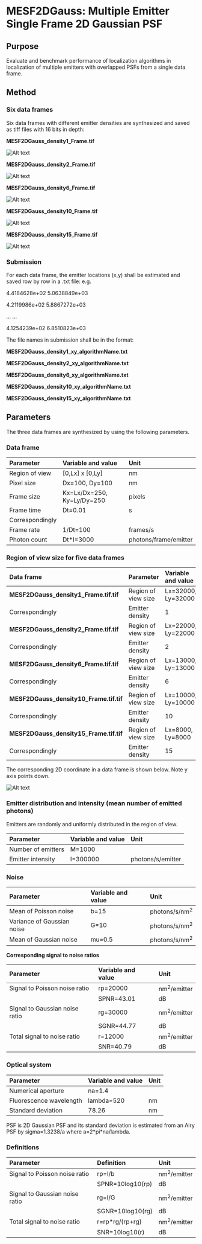 # MESF2DGauss: Multiple Emitter Single Frame 2D Gaussian PSF

## Purpose
Evaluate and benchmark performance of localization algorithms in localization of multiple emitters with overlapped PSFs from a single data frame. 

## Method
### Six data frames 

Six data frames with different emitter densities are synthesized and saved as tiff files with 16 bits in depth:

**MESF2DGauss_density1_Frame.tif**

![Alt text](MESF2DGauss_density1_Frame.png)

**MESF2DGauss_density2_Frame.tif**

![Alt text](MESF2DGauss_density2_Frame.png)

**MESF2DGauss_density6_Frame.tif**

![Alt text](MESF2DGauss_density6_Frame.png)

**MESF2DGauss_density10_Frame.tif**

![Alt text](MESF2DGauss_density10_Frame.png)

**MESF2DGauss_density15_Frame.tif**

![Alt text](MESF2DGauss_density15_Frame.png)

### Submission 

For each data frame, the emitter locations (x,y) shall be estimated and saved  row by row in a .txt file: e.g.

4.4184628e+02   5.0638849e+03

4.2119986e+02   5.8867272e+03

... ...

4.1254239e+02   6.8510823e+03

The file names in submission shall be in the format: 

**MESF2DGauss_density1_xy_algorithmName.txt** 

**MESF2DGauss_density2_xy_algorithmName.txt** 

**MESF2DGauss_density6_xy_algorithmName.txt** 

**MESF2DGauss_density10_xy_algorithmName.txt** 

**MESF2DGauss_density15_xy_algorithmName.txt** 

## Parameters
The three data frames are synthesized by using the following parameters. 

### Data frame 
|Parameter |Variable and value| Unit|
|:-----|:-----|:-----|
|Region of view|[0,Lx] x [0,Ly] |nm| 
|Pixel size |Dx=100, Dy=100|nm|
|Frame size |Kx=Lx/Dx=250, Ky=Ly/Dy=250|pixels|
|Frame time |Dt=0.01|s|
|Correspondingly | |
|Frame rate|1/Dt=100|frames/s|
|Photon count |Dt\*I=3000|photons/frame/emitter|

### Region of view size for five data frames 
|Data frame |Parameter |Variable and value| Unit|
|:-----|:-----|:-----|:-----|
|**MESF2DGauss_density1_Frame.tif.tif** |Region of view size |Lx=32000, Ly=32000|nm|
|Correspondingly |Emitter density |1|emitters/um<sup>2</sup>|
|**MESF2DGauss_density2_Frame.tif.tif** |Region of view size |Lx=22000, Ly=22000|nm|
|Correspondingly |Emitter density |2|emitters/um<sup>2</sup>|
|**MESF2DGauss_density6_Frame.tif.tif** |Region of view size |Lx=13000, Ly=13000|nm|
|Correspondingly |Emitter density |6|emitters/um<sup>2</sup>|
|**MESF2DGauss_density10_Frame.tif.tif**|Region of view size |Lx=10000, Ly=10000|nm|
|Correspondingly |Emitter density |10|emitters/um<sup>2</sup>|
|**MESF2DGauss_density15_Frame.tif.tif**|Region of view size |Lx=8000, Ly=8000|nm|
|Correspondingly |Emitter density |15|emitters/um<sup>2</sup>|

The corresponding 2D coordinate in a data frame is shown below. Note y axis points down. 

![Alt text](https://github.com/SolnBenchmark/Benchmark/blob/master/SESF2DGauss/FrameCoordinates.png)

### Emitter distribution and intensity (mean number of emitted photons)
Emitters are randomly and uniformly distributed in the region of view. 

|Parameter |Variable and value| Unit|
|:-----|:-----|:-----|
|Number of emitters |M=1000| |
|Emitter intensity |I=300000|photons/s/emitter|

### Noise 
|Parameter |Variable and value| Unit|
|:-----|:-----|:-----|
|Mean of Poisson noise |b=15|photons/s/nm<sup>2</sup>|
|Variance of Gaussian noise |G=10|photons/s/nm<sup>2</sup>| 
|Mean of Gaussian noise |mu=0.5|photons/s/nm<sup>2</sup>|

**Corresponding signal to noise ratios**

|Parameter |Variable and value| Unit|
|:-----|:-----|:-----|
|Signal to Poisson noise ratio |rp=20000|nm<sup>2</sup>/emitter|
|                             |SPNR=43.01|dB|
|Signal to Gaussian noise ratio |rg=30000|nm<sup>2</sup>/emitter|
|                             |SGNR=44.77|dB|
|Total signal to noise ratio |r=12000|nm<sup>2</sup>/emitter|
|                           |SNR=40.79|dB|

### Optical system
|Parameter |Variable and value| Unit|
|:-----|:-----|:-----|
|Numerical aperture |na=1.4| |
|Fluorescence wavelength |lambda=520|nm|
|Standard deviation|78.26|nm|

PSF is 2D Gaussian PSF and its standard deviation is estimated from an Airy PSF by sigma=1.3238/a where a=2\*pi\*na/lambda. 

### Definitions
|Parameter |Definition| Unit|
|:-----|:-----|:-----|
|Signal to Poisson noise ratio |rp=I/b|nm<sup>2</sup>/emitter|
| |SPNR=10log10(rp)|dB|
|Signal to Gaussian noise ratio |rg=I/G|nm<sup>2</sup>/emitter|
| |SGNR=10log10(rg)|dB|
|Total signal to noise ratio |r=rp\*rg/(rp+rg)|nm<sup>2</sup>/emitter|
| |SNR=10log10(r)|dB|
